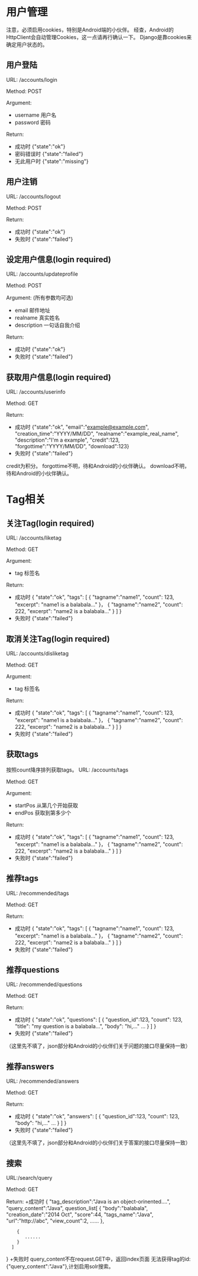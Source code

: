 ﻿# 用户管理 #
注意，必须启用cookies，特别是Android端的小伙伴。
经查，Android的HttpClient会自动管理Cookies，这一点请再行确认一下。
Django是靠cookies来确定用户状态的。

## 用户登陆 ##
URL: /accounts/login

Method:  POST

Argument:
+ username 用户名
+ password 密码

Return:
+ 成功时 {"state":"ok"}
+ 密码错误时 {"state":"failed"}
+ 无此用户时 {"state":"missing"}

## 用户注销 ##
URL: /accounts/logout

Method:  POST

Return:
+ 成功时 {"state":"ok"}
+ 失败时 {"state":"failed"}

## 设定用户信息(login required) ##
URL: /accounts/updateprofile

Method: POST

Argument:
(所有参数均可选)
+ email 邮件地址
+ realname 真实姓名
+ description 一句话自我介绍

Return:
+ 成功时 {"state":"ok"}
+ 失败时 {"state":"failed"}

## 获取用户信息(login required) ##
URL: /accounts/userinfo

Method: GET

Return:
+ 成功时
{"state":"ok",
 "email":"example@example.com",
 "creation_time":"YYYY/MM/DD",
 "realname":"example_real_name",
 "description":"I'm a example",
 "credit":123,
 "forgottime":"YYYY/MM/DD",
 "download":123}
+ 失败时 {"state":"failed"} 

credit为积分。
forgottime不明，待和Android的小伙伴确认。
download不明，待和Android的小伙伴确认。

# Tag相关 #

## 关注Tag(login required) ##
URL: /accounts/liketag

Method: GET

Argument:
+ tag 标签名

Return:
+ 成功时
    {
      "state":"ok",
      "tags": [
        {
          "tagname":"name1",
          "count": 123,
          "excerpt": "name1 is a balabala..."
        }，
        {
          "tagname":"name2",
          "count": 222,
          "excerpt": "name2 is a balabala..."
        }
      ]
    }
+ 失败时 {"state":"failed"}

## 取消关注Tag(login required) ##
URL: /accounts/disliketag

Method: GET

Argument:
+ tag 标签名

Return:
+ 成功时 
    {
      "state":"ok",
      "tags": [
        {
          "tagname":"name1",
          "count": 123,
          "excerpt": "name1 is a balabala..."
        }，
        {
          "tagname":"name2",
          "count": 222,
          "excerpt": "name2 is a balabala..."
        }
      ]
    }
+ 失败时 {"state":"failed"}

## 获取tags ##
按照count降序排列获取tags。
URL: /accounts/tags

Method: GET

Argument:
+ startPos 从第几个开始获取
+ endPos 获取到第多少个

Return:
+ 成功时 
    {
      "state":"ok",
      "tags": [
        {
          "tagname":"name1",
          "count": 123,
          "excerpt": "name1 is a balabala..."
        }，
        {
          "tagname":"name2",
          "count": 222,
          "excerpt": "name2 is a balabala..."
        }
      ]
    }
+ 失败时 {"state":"failed"}

## 推荐tags ##
URL: /recommended/tags

Method: GET

Return:
+ 成功时 
    {
      "state":"ok",
      "tags": [
        {
          "tagname":"name1",
          "count": 123,
          "excerpt": "name1 is a balabala..."
        }，
        {
          "tagname":"name2",
          "count": 222,
          "excerpt": "name2 is a balabala..."
        }
      ]
    }
+ 失败时 {"state":"failed"}


## 推荐questions ##
URL: /recommended/questions

Method: GET

Return:
+ 成功时 
    {
      "state":"ok",
      "questions": [
        {
          "question_id":123,
          "count": 123,
          "title": "my question is a balabala...",
          "body": "hi,..."
          ...
        }
      ]
    }
+ 失败时 {"state":"failed"}

（这里先不填了，json部分和Android的小伙伴们关于问题的接口尽量保持一致）

## 推荐answers ##
URL: /recommended/answers

Method: GET

Return:
+ 成功时 
    {
      "state":"ok",
      "answers": [
        {
          "question_id":123,
          "count": 123,
          "body": "hi,..."
          ...
        }
      ]
    }
+ 失败时 {"state":"failed"}

（这里先不填了，json部分和Android的小伙伴们关于答案的接口尽量保持一致）

## 搜索 ##
URL:/search/query

Method: GET

Return:
+成功时
    {
      "tag_description":"Java is an object-orinented....",
      "query_content":"Java",
      question_list[
        {
          "body":"balabala",
          "creation_date":"2014 Oct",
          "score":44,
          "tags_name":"Java",
          "url":"http://abc",
          "view_count":2,
            ......
        },

        {
           ......
        }
      ]
  }
+失败时
query_content不在request.GET中，返回index页面
无法获得tag的id:{"query_content":"Java"},计划启用solr搜索。
